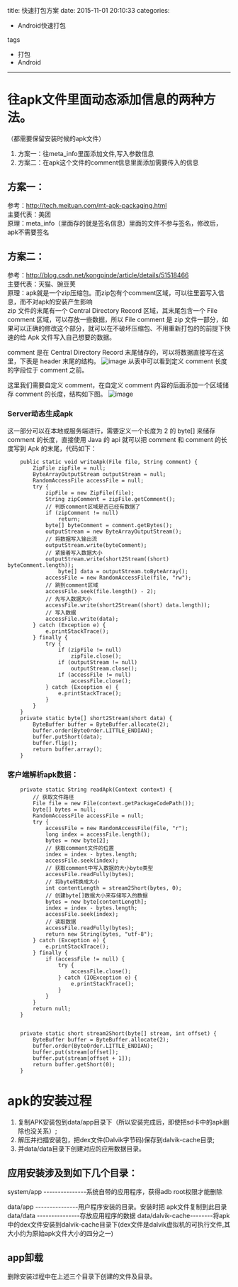 title: 快速打包方案
date: 2015-11-01 20:10:33
categories:
- Android快速打包
   
tags   
- 打包
- Android
---


# 往apk文件里面动态添加信息的两种方法。 
（都需要保留安装时候的apk文件）

1. 方案一：往meta_info里面添加文件,写入参数信息
2. 方案二：在apk这个文件的comment信息里面添加需要传入的信息  



## 方案一：  
参考：http://tech.meituan.com/mt-apk-packaging.html   
主要代表：美团  
原理：meta_info（里面存的就是签名信息）里面的文件不参与签名，修改后，apk不需要签名 

## 方案二：  
参考：http://blog.csdn.net/kongpinde/article/details/51518466  
主要代表：天猫、豌豆荚   
原理：apk就是一个zip压缩包。而zip包有个comment区域，可以往里面写入信息，而不对apk的安装产生影响   
zip 文件的末尾有一个 Central Directory Record 区域，其末尾包含一个 File comment 区域，可以存放一些数据，所以 File comment 是 zip 文件一部分，如果可以正确的修改这个部分，就可以在不破坏压缩包、不用重新打包的的前提下快速的给 Apk 文件写入自己想要的数据。

comment 是在 Central Directory Record 末尾储存的，可以将数据直接写在这里，下表是 header 末尾的结构。
 ![image](https://raw.githubusercontent.com/liuyicheng3/learning-summary/master/images/zip_comment.png)
从表中可以看到定义 comment 长度的字段位于 comment 之前。

这里我们需要自定义 comment，在自定义 comment 内容的后面添加一个区域储存 comment 的长度，结构如下图。
![image](https://raw.githubusercontent.com/liuyicheng3/learning-summary/master/images/zip_comment_structure.png)

### Server动态生成apk 
这一部分可以在本地或服务端进行，需要定义一个长度为 2 的 byte[] 来储存 comment 的长度，直接使用 Java 的 api 就可以把 comment 和 comment 的长度写到 Apk 的末尾，代码如下：

    	public static void writeApk(File file, String comment) {
    		ZipFile zipFile = null;
    		ByteArrayOutputStream outputStream = null;
    		RandomAccessFile accessFile = null;
    		try {
    			zipFile = new ZipFile(file);
    			String zipComment = zipFile.getComment();
    			// 判断comment区域是否已经有数据了
    			if (zipComment != null)
    				return;
    			byte[] byteComment = comment.getBytes();
    			outputStream = new ByteArrayOutputStream();
    			// 将数据写入输出流
    			outputStream.write(byteComment);
    			// 紧接着写入数据大小
    			outputStream.write(short2Stream((short) byteComment.length));
        			byte[] data = outputStream.toByteArray();
    			accessFile = new RandomAccessFile(file, "rw");
    			// 跳到comment区域
    			accessFile.seek(file.length() - 2);
    			// 先写入数据大小
    			accessFile.write(short2Stream((short) data.length));
    			// 写入数据
    			accessFile.write(data);
    		} catch (Exception e) {
    			e.printStackTrace();
    		} finally {
    			try {
    				if (zipFile != null)
    					zipFile.close();
    				if (outputStream != null)
    					outputStream.close();
    				if (accessFile != null)
    					accessFile.close();
    			} catch (Exception e) {
    				e.printStackTrace();
    			}
    		}
    	}
    	private static byte[] short2Stream(short data) {
    		ByteBuffer buffer = ByteBuffer.allocate(2);
    		buffer.order(ByteOrder.LITTLE_ENDIAN);
    		buffer.putShort(data);
    		buffer.flip();
    		return buffer.array();
    	}



### 客户端解析apk数据：


        private static String readApk(Context context) {
    		// 获取文件路径
    		File file = new File(context.getPackageCodePath());
    		byte[] bytes = null;
    		RandomAccessFile accessFile = null;
    		try {
    			accessFile = new RandomAccessFile(file, "r");
    			long index = accessFile.length();
    			bytes = new byte[2];
    			// 获取comment文件的位置
    			index = index - bytes.length;
    			accessFile.seek(index);
    			// 获取comment中写入数据的大小byte类型
    			accessFile.readFully(bytes);
    			// 将byte转换成大小
    			int contentLength = stream2Short(bytes, 0);
    			// 创建byte[]数据大小来存储写入的数据
    			bytes = new byte[contentLength];
    			index = index - bytes.length;
    			accessFile.seek(index);
    			// 读取数据
    			accessFile.readFully(bytes);
    			return new String(bytes, "utf-8");
    		} catch (Exception e) {
    			e.printStackTrace();
    		} finally {
    			if (accessFile != null) {
    				try {
    					accessFile.close();
    				} catch (IOException e) {
    					e.printStackTrace();
    				}
    			}
    		}
    		return null;
    	}
    

    	private static short stream2Short(byte[] stream, int offset) {
    		ByteBuffer buffer = ByteBuffer.allocate(2);
    		buffer.order(ByteOrder.LITTLE_ENDIAN);
    		buffer.put(stream[offset]);
    		buffer.put(stream[offset + 1]);
    		return buffer.getShort(0);
    	}

# apk的安装过程
1. 复制APK安装包到data/app目录下（所以安装完成后，即使把sd卡中的apk删除也没关系）;
2. 解压并扫描安装包，把dex文件(Dalvik字节码)保存到dalvik-cache目录;
3. 并data/data目录下创建对应的应用数据目录。


## 应用安装涉及到如下几个目录：        

system/app ---------------系统自带的应用程序，获得adb root权限才能删除

data/app  ---------------用户程序安装的目录。安装时把                                                                                                      apk文件复制到此目录
data/data ---------------存放应用程序的数据
data/dalvik-cache--------将apk中的dex文件安装到dalvik-cache目录下(dex文件是dalvik虚拟机的可执行文件,其大小约为原始apk文件大小的四分之一)



## app卸载

删除安装过程中在上述三个目录下创建的文件及目录。



